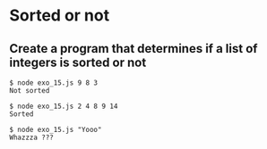 # Sorted or not

## Create a program that determines if a list of integers is sorted or not

```
$ node exo_15.js 9 8 3
Not sorted

$ node exo_15.js 2 4 8 9 14
Sorted

$ node exo_15.js "Yooo"
Whazzza ???
```
